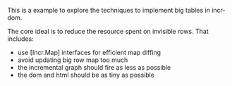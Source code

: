 This is a example to explore the techniques to implement big tables in incr-dom.

The core ideal is to reduce the resource spent on invisible rows. That includes:

- use [Incr.Map] interfaces for efficient map diffing
- avoid updating big row map too much
- the incremental graph should fire as less as possible
- the dom and html should be as tiny as possible
